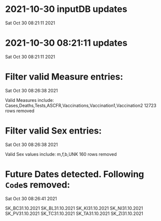 
# 2021-10-30 inputDB updates 
 Sat Oct 30 08:21:11 2021 


# 2021-10-30 08:21:11 updates 
 Sat Oct 30 08:21:11 2021 


# Filter valid Measure entries: 
 Sat Oct 30 08:26:38 2021 

Valid Measures include: Cases,Deaths,Tests,ASCFR,Vaccinations,Vaccination1,Vaccination2
 12723 rows removed
# Filter valid Sex entries: 
 Sat Oct 30 08:26:38 2021 

Valid Sex values include: m,f,b,UNK
 160 rows removed
# Future Dates detected. Following `Code`s removed: 
 Sat Oct 30 08:26:41 2021 

SK_BC31.10.2021
SK_BL31.10.2021
SK_KI31.10.2021
SK_NI31.10.2021
SK_PV31.10.2021
SK_TC31.10.2021
SK_TA31.10.2021
SK_ZI31.10.2021
